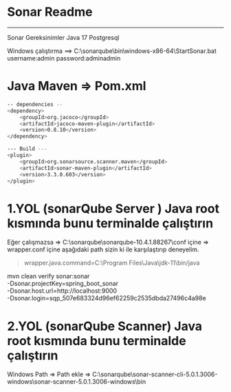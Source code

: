 # Sonar Readme
---
Sonar Gereksinimler
Java 17
Postgresql 

Windows çalıştırma ==> C:\sonarqube\bin\windows-x86-64\StartSonar.bat
username:admin
password:adminadmin


# Java Maven => Pom.xml
```sh
-- dependencies --
<dependency>
    <groupId>org.jacoco</groupId>
    <artifactId>jacoco-maven-plugin</artifactId>
    <version>0.8.10</version>
</dependency>

--- Build ---
<plugin>
    <groupId>org.sonarsource.scanner.maven</groupId>
    <artifactId>sonar-maven-plugin</artifactId>
    <version>3.3.0.603</version>
</plugin>
```

# 1.YOL (sonarQube Server ) Java root kısmında bunu terminalde çalıştırın

Eğer çalışmazsa => 
C:\sonarqube\sonarqube-10.4.1.88267\conf
içine => wrapper.conf içine aşağıdaki path sizin ki ile karşılaştırıp deneyelim.

> wrapper.java.command=C:\Program Files\Java\jdk-11\bin/java

mvn clean verify sonar:sonar \
  -Dsonar.projectKey=spring_boot_sonar \
  -Dsonar.host.url=http://localhost:9000 \
  -Dsonar.login=sqp_507e683324d96ef62259c2535dbda27496c4a98e

# 2.YOL (sonarQube Scanner) Java root kısmında bunu terminalde çalıştırın
Windows Path => Path ekle => C:\sonarqube\sonar-scanner-cli-5.0.1.3006-windows\sonar-scanner-5.0.1.3006-windows\bin
